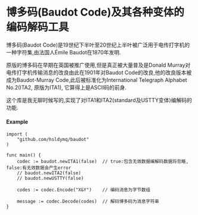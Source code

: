 # 博多码(Baudot Code)及其各种变体的编码解码工具

博多码(Baudot Code)是19世纪下半叶至20世纪上半叶被广泛用于电传打字机的一种字符集,由法国人Émile Baudot在1870年发明.

原版的博多码在早期在英国被推广使用,但是真正被大量普及是Donald Murray对电传打字机传输消息的改良由此在1901年对Baudot Code的改良,他的改良版本被成为Baudot-Murray Code,此后被标准化为International Telegraph Alphabet No.2(ITA2, 原版为ITA1), 它算得上是ASCII码的前身.

这个库是我无聊时候写的,实现了对ITA1和ITA2(standard及USTTY变体)编解码的功能.

#### Example

```golang
import (
    "github.com/hsldymq/baudot"
)

func main() {
    codec := baudot.newITA1(false)  // true:包含无效数据编解码数据将忽略, false:有无效数据会产生error
    // baudot.newITA2(false)
    // baudot.newUSTTY(false)

    codes := codec.Encode("X&Y")    // 编码消息为字节数组

    message := codec.Decode(codes)  // 解码博多码为消息字符串
}
```
